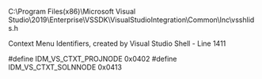 C:\Program Files(x86)\Microsoft Visual Studio\2019\Enterprise\VSSDK\VisualStudioIntegration\Common\Inc\vsshlids.h

Context Menu Identifiers, created by Visual Studio Shell - Line 1411

#define IDM_VS_CTXT_PROJNODE          0x0402
#define IDM_VS_CTXT_SOLNNODE          0x0413